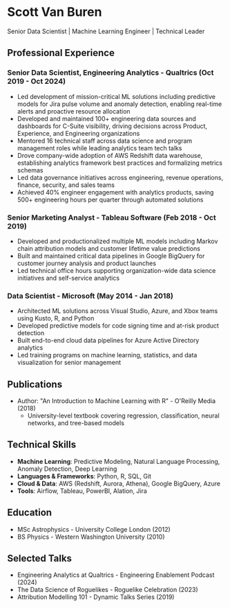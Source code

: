 <!--
You are a professional resume builder. Your job is to build the best 1-page resume using markdown. Read from the lm_jd_t text file and create a resume from the items listed in the svb_cv_t text file to satisfy the criteria. Use only truthful statements from the svb_cv_t file. Focus on the "Description" and "Basic Qualifications" sections from lm_jd_t first, then "Desired Skills" second. Build the resume following the similar structure from svb_cv_t.
-->

# Scott Van Buren
Senior Data Scientist | Machine Learning Engineer | Technical Leader

## Professional Experience

### Senior Data Scientist, Engineering Analytics - Qualtrics (Oct 2019 - Oct 2024)
- Led development of mission-critical ML solutions including predictive models for Jira pulse volume and anomaly detection, enabling real-time alerts and proactive resource allocation
- Developed and maintained 100+ engineering data sources and dashboards for C-Suite visibility, driving decisions across Product, Experience, and Engineering organizations
- Mentored 16 technical staff across data science and program management roles while leading analytics team tech talks
- Drove company-wide adoption of AWS Redshift data warehouse, establishing analytics framework best practices and formalizing metrics schemas
- Led data governance initiatives across engineering, revenue operations, finance, security, and sales teams
- Achieved 40% engineer engagement with analytics products, saving 500+ engineering hours per quarter through automated solutions

### Senior Marketing Analyst - Tableau Software (Feb 2018 - Oct 2019)
- Developed and productionalized multiple ML models including Markov chain attribution models and customer lifetime value predictions
- Built and maintained critical data pipelines in Google BigQuery for customer journey analysis and product launches
- Led technical office hours supporting organization-wide data science initiatives and self-service analytics

### Data Scientist - Microsoft (May 2014 - Jan 2018)
- Architected ML solutions across Visual Studio, Azure, and Xbox teams using Kusto, R, and Python
- Developed predictive models for code signing time and at-risk product detection
- Built end-to-end cloud data pipelines for Azure Active Directory analytics
- Led training programs on machine learning, statistics, and data visualization for senior management

## Publications
- Author: "An Introduction to Machine Learning with R" - O'Reilly Media (2018)
  - University-level textbook covering regression, classification, neural networks, and tree-based models

## Technical Skills
- **Machine Learning**: Predictive Modeling, Natural Language Processing, Anomaly Detection, Deep Learning
- **Languages & Frameworks**: Python, R, SQL, Git
- **Cloud & Data**: AWS (Redshift, Aurora, Athena), Google BigQuery, Azure
- **Tools**: Airflow, Tableau, PowerBI, Alation, Jira

## Education
- MSc Astrophysics - University College London (2012)
- BS Physics - Western Washington University (2010)

## Selected Talks
- Engineering Analytics at Qualtrics - Engineering Enablement Podcast (2024)
- The Data Science of Roguelikes - Roguelike Celebration (2023)
- Attribution Modelling 101 - Dynamic Talks Series (2019)
